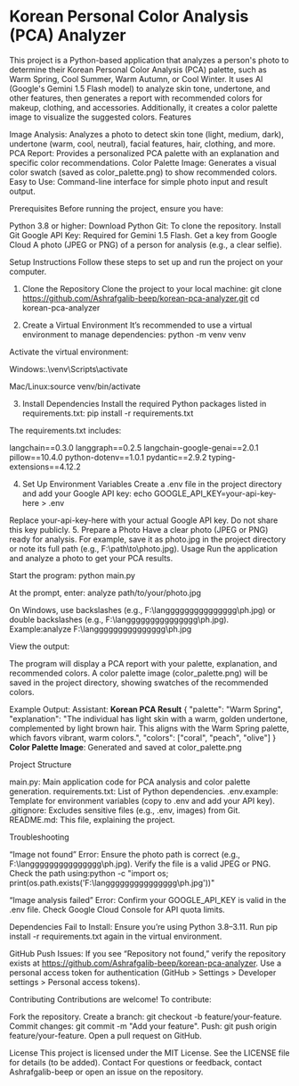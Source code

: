 # Korean Personal Color Analysis (PCA) Analyzer
This project is a Python-based application that analyzes a person's photo to determine their Korean Personal Color Analysis (PCA) palette, such as Warm Spring, Cool Summer, Warm Autumn, or Cool Winter. It uses AI (Google's Gemini 1.5 Flash model) to analyze skin tone, undertone, and other features, then generates a report with recommended colors for makeup, clothing, and accessories. Additionally, it creates a color palette image to visualize the suggested colors.
Features

Image Analysis: Analyzes a photo to detect skin tone (light, medium, dark), undertone (warm, cool, neutral), facial features, hair, clothing, and more.
PCA Report: Provides a personalized PCA palette with an explanation and specific color recommendations.
Color Palette Image: Generates a visual color swatch (saved as color_palette.png) to show recommended colors.
Easy to Use: Command-line interface for simple photo input and result output.

Prerequisites
Before running the project, ensure you have:

Python 3.8 or higher: Download Python
Git: To clone the repository. Install Git
Google API Key: Required for Gemini 1.5 Flash. Get a key from Google Cloud
A photo (JPEG or PNG) of a person for analysis (e.g., a clear selfie).

Setup Instructions
Follow these steps to set up and run the project on your computer.
1. Clone the Repository
Clone the project to your local machine:
git clone https://github.com/Ashrafgalib-beep/korean-pca-analyzer.git
cd korean-pca-analyzer

2. Create a Virtual Environment
It’s recommended to use a virtual environment to manage dependencies:
python -m venv venv

Activate the virtual environment:

Windows:.\venv\Scripts\activate


Mac/Linux:source venv/bin/activate



3. Install Dependencies
Install the required Python packages listed in requirements.txt:
pip install -r requirements.txt

The requirements.txt includes:

langchain==0.3.0
langgraph==0.2.5
langchain-google-genai==2.0.1
pillow==10.4.0
python-dotenv==1.0.1
pydantic==2.9.2
typing-extensions==4.12.2

4. Set Up Environment Variables
Create a .env file in the project directory and add your Google API key:
echo GOOGLE_API_KEY=your-api-key-here > .env

Replace your-api-key-here with your actual Google API key. Do not share this key publicly.
5. Prepare a Photo
Have a clear photo (JPEG or PNG) ready for analysis. For example, save it as photo.jpg in the project directory or note its full path (e.g., F:\path\to\photo.jpg).
Usage
Run the application and analyze a photo to get your PCA results.

Start the program:
python main.py


At the prompt, enter:
analyze path/to/your/photo.jpg


On Windows, use backslashes (e.g., F:\langgggggggggggggg\ph.jpg) or double backslashes (e.g., F:\\langgggggggggggggg\\ph.jpg).
Example:analyze F:\langgggggggggggggg\ph.jpg




View the output:

The program will display a PCA report with your palette, explanation, and recommended colors.
A color palette image (color_palette.png) will be saved in the project directory, showing swatches of the recommended colors.



Example Output:
Assistant:
**Korean PCA Result**
{
  "palette": "Warm Spring",
  "explanation": "The individual has light skin with a warm, golden undertone, complemented by light brown hair. This aligns with the Warm Spring palette, which favors vibrant, warm colors.",
  "colors": ["coral", "peach", "olive"]
}
**Color Palette Image**: Generated and saved at color_palette.png

Project Structure

main.py: Main application code for PCA analysis and color palette generation.
requirements.txt: List of Python dependencies.
.env.example: Template for environment variables (copy to .env and add your API key).
.gitignore: Excludes sensitive files (e.g., .env, images) from Git.
README.md: This file, explaining the project.

Troubleshooting

“Image not found” Error:
Ensure the photo path is correct (e.g., F:\langgggggggggggggg\ph.jpg).
Verify the file is a valid JPEG or PNG.
Check the path using:python -c "import os; print(os.path.exists('F:\\langgggggggggggggg\\ph.jpg'))"




“Image analysis failed” Error:
Confirm your GOOGLE_API_KEY is valid in the .env file.
Check Google Cloud Console for API quota limits.


Dependencies Fail to Install:
Ensure you’re using Python 3.8–3.11.
Run pip install -r requirements.txt again in the virtual environment.


GitHub Push Issues:
If you see “Repository not found,” verify the repository exists at https://github.com/Ashrafgalib-beep/korean-pca-analyzer.
Use a personal access token for authentication (GitHub > Settings > Developer settings > Personal access tokens).



Contributing
Contributions are welcome! To contribute:

Fork the repository.
Create a branch: git checkout -b feature/your-feature.
Commit changes: git commit -m "Add your feature".
Push: git push origin feature/your-feature.
Open a pull request on GitHub.

License
This project is licensed under the MIT License. See the LICENSE file for details (to be added).
Contact
For questions or feedback, contact Ashrafgalib-beep or open an issue on the repository.
